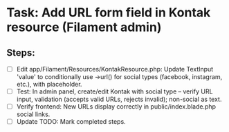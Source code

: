 # Task: Add URL form field in Kontak resource (Filament admin)

## Steps:
- [ ] Edit app/Filament/Resources/KontakResource.php: Update TextInput 'value' to conditionally use ->url() for social types (facebook, instagram, etc.), with placeholder.
- [ ] Test: In admin panel, create/edit Kontak with social type – verify URL input, validation (accepts valid URLs, rejects invalid); non-social as text.
- [ ] Verify frontend: New URLs display correctly in public/index.blade.php social links.
- [ ] Update TODO: Mark completed steps.
